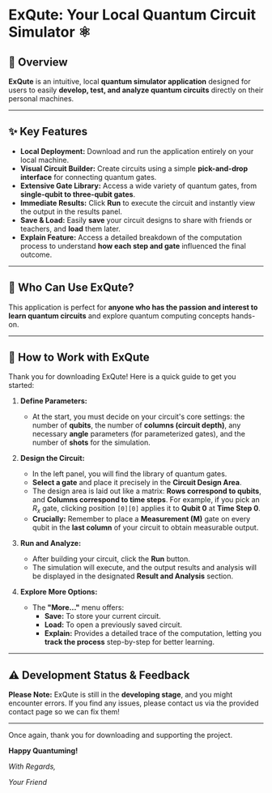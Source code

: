 # ExQute: Your Local Quantum Circuit Simulator ⚛️

## 📄 Overview

**ExQute** is an intuitive, local **quantum simulator application** designed for users to easily **develop, test, and analyze quantum circuits** directly on their personal machines.

---

## ✨ Key Features

* **Local Deployment:** Download and run the application entirely on your local machine.
* **Visual Circuit Builder:** Create circuits using a simple **pick-and-drop interface** for connecting quantum gates.
* **Extensive Gate Library:** Access a wide variety of quantum gates, from **single-qubit to three-qubit gates**.
* **Immediate Results:** Click **Run** to execute the circuit and instantly view the output in the results panel.
* **Save & Load:** Easily **save** your circuit designs to share with friends or teachers, and **load** them later.
* **Explain Feature:** Access a detailed breakdown of the computation process to understand **how each step and gate** influenced the final outcome.

---

## 🙋 Who Can Use ExQute?

This application is perfect for **anyone who has the passion and interest to learn quantum circuits** and explore quantum computing concepts hands-on.

---

## 🚀 How to Work with ExQute

Thank you for downloading ExQute! Here is a quick guide to get you started:

1.  **Define Parameters:**
    * At the start, you must decide on your circuit's core settings: the number of **qubits**, the number of **columns (circuit depth)**, any necessary **angle** parameters (for parameterized gates), and the number of **shots** for the simulation.

2.  **Design the Circuit:**
    * In the left panel, you will find the library of quantum gates.
    * **Select a gate** and place it precisely in the **Circuit Design Area**.
    * The design area is laid out like a matrix: **Rows correspond to qubits**, and **Columns correspond to time steps**. For example, if you pick an $R_x$ gate, clicking position `[0][0]` applies it to **Qubit 0** at **Time Step 0**.
    * **Crucially:** Remember to place a **Measurement (M)** gate on every qubit in the **last column** of your circuit to obtain measurable output.

3.  **Run and Analyze:**
    * After building your circuit, click the **Run** button.
    * The simulation will execute, and the output results and analysis will be displayed in the designated **Result and Analysis** section.

4.  **Explore More Options:**
    * The **"More..."** menu offers:
        * **Save:** To store your current circuit.
        * **Load:** To open a previously saved circuit.
        * **Explain:** Provides a detailed trace of the computation, letting you **track the process** step-by-step for better learning.

---

## ⚠️ Development Status & Feedback

**Please Note:** ExQute is still in the **developing stage**, and you might encounter errors. If you find any issues, please contact us via the provided contact page so we can fix them!

---

Once again, thank you for downloading and supporting the project.

**Happy Quantuming!**

*With Regards,*

*Your Friend*
